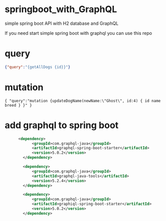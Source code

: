 # springboot_with_GraphQL
simple spring boot API with H2 database and GraphQL

If you need start simple spring boot with graphql you can use this repo



# query

```json
{"query":"{getAllDogs {id}}"}
```

# mutation
```
{ "query":"mutation {updateDogName(newName:\"Ghost\", id:4) { id name breed } }" }

```


# add graphql to spring boot

```xml
      <dependency>
            <groupId>com.graphql-java</groupId>
            <artifactId>graphql-spring-boot-starter</artifactId>
            <version>5.0.2</version>
        </dependency>

        <dependency>
            <groupId>com.graphql-java</groupId>
            <artifactId>graphql-java-tools</artifactId>
            <version>5.2.4</version>
        </dependency>

        <dependency>
            <groupId>com.graphql-java</groupId>
            <artifactId>graphiql-spring-boot-starter</artifactId>
            <version>5.0.2</version>
        </dependency>
```
